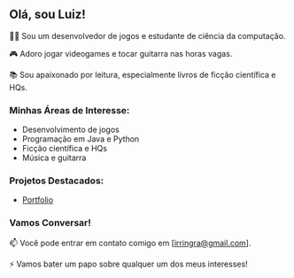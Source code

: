 ## Olá, sou Luiz!

👨‍💻 Sou um desenvolvedor de jogos e estudante de ciência da computação.

🎮 Adoro jogar videogames e tocar guitarra nas horas vagas.

📚 Sou apaixonado por leitura, especialmente livros de ficção científica e HQs.

### Minhas Áreas de Interesse:

- Desenvolvimento de jogos
- Programação em Java e Python
- Ficção científica e HQs
- Música e guitarra

### Projetos Destacados:

- [Portfolio](https://github.com/Luizgi/Portfolio)

### Vamos Conversar!

📫 Você pode entrar em contato comigo em [irringra@gmail.com].

⚡ Vamos bater um papo sobre qualquer um dos meus interesses!
